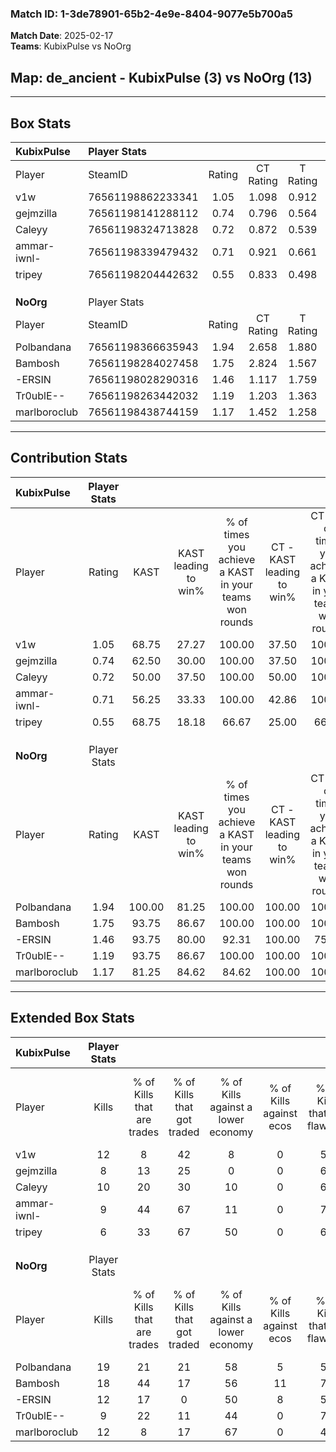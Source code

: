 ### Match ID: 1-3de78901-65b2-4e9e-8404-9077e5b700a5  
**Match Date**: 2025-02-17  
**Teams**: KubixPulse vs NoOrg  

## **Map**: de_ancient - KubixPulse (3) vs NoOrg (13)  
---  

## Box Stats  

| **KubixPulse** | Player Stats      |        |           |          |        |       |       |         |        |      |     |
| :- | :- | :-: | :-: | :-: | :-: | :-: | :-: | :-: | :-: | :-: | :-: |
| Player         | SteamID           | Rating | CT Rating | T Rating |  KAST  |  ADR  | Kills | Assists | Deaths | K/D  | HS% |
| v1w            | 76561198862233341 |  1.05  |   1.098   |  0.912   | 68.75  | 73.8  |  12   |    6    |   13   | 0.92 | 41  |
| gejmzilla      | 76561198141288112 |  0.74  |   0.796   |  0.564   | 62.50  | 57.4  |   8   |    6    |   13   | 0.62 | 50  |
| Caleyy         | 76561198324713828 |  0.72  |   0.872   |  0.539   | 50.00  | 72.9  |  10   |    3    |   15   | 0.67 | 80  |
| ammar-iwnl-    | 76561198339479432 |  0.71  |   0.921   |  0.661   | 56.25  | 74.1  |   9   |    2    |   15   | 0.60 | 77  |
| tripey         | 76561198204442632 |  0.55  |   0.833   |  0.498   | 68.75  | 44.6  |   6   |    3    |   15   | 0.40 | 33  |
|                |                   |        |           |          |        |       |       |         |        |      |     |
|                |                   |        |           |          |        |       |       |         |        |      |     |
|                |                   |        |           |          |        |       |       |         |        |      |     |
| **NoOrg**      | Player Stats      |        |           |          |        |       |       |         |        |      |     |
| Player         | SteamID           | Rating | CT Rating | T Rating |  KAST  |  ADR  | Kills | Assists | Deaths | K/D  | HS% |
| Polbandana     | 76561198366635943 |  1.94  |   2.658   |  1.880   | 100.00 | 121.4 |  19   |    5    |   9    | 2.11 | 63  |
| Bambosh        | 76561198284027458 |  1.75  |   2.824   |  1.567   | 93.75  | 114.1 |  18   |    5    |   11   | 1.64 | 77  |
| -ERSIN         | 76561198028290316 |  1.46  |   1.117   |  1.759   | 93.75  | 91.6  |  12   |    7    |   8    | 1.50 | 58  |
| Tr0ublE--      | 76561198263442032 |  1.19  |   1.203   |  1.363   | 93.75  | 51.9  |   9   |    4    |   7    | 1.29 | 77  |
| marlboroclub   | 76561198438744159 |  1.17  |   1.452   |  1.258   | 81.25  | 68.2  |  12   |    3    |   11   | 1.09 | 58  |
---  

## Contribution Stats  

| **KubixPulse** | Player Stats |        |                      |                                                        |                           |                                                             |                          |                                                            |
| :- | :-: | :-: | :-: | :-: | :-: | :-: | :-: | :-: |
| Player         |    Rating    |  KAST  | KAST leading to win% | % of times you achieve a KAST in your teams won rounds | CT - KAST leading to win% | CT - % of times you achieve a KAST in your teams won rounds | T - KAST leading to win% | T - % of times you achieve a KAST in your teams won rounds |
| v1w            |     1.05     | 68.75  |        27.27         |                         100.00                         |           37.50           |                           100.00                            |           0.00           |                            0.00                            |
| gejmzilla      |     0.74     | 62.50  |        30.00         |                         100.00                         |           37.50           |                           100.00                            |           0.00           |                            0.00                            |
| Caleyy         |     0.72     | 50.00  |        37.50         |                         100.00                         |           50.00           |                           100.00                            |           0.00           |                            0.00                            |
| ammar-iwnl-    |     0.71     | 56.25  |        33.33         |                         100.00                         |           42.86           |                           100.00                            |           0.00           |                            0.00                            |
| tripey         |     0.55     | 68.75  |        18.18         |                         66.67                          |           25.00           |                            66.67                            |           0.00           |                            0.00                            |
|                |              |        |                      |                                                        |                           |                                                             |                          |                                                            |
|                |              |        |                      |                                                        |                           |                                                             |                          |                                                            |
|                |              |        |                      |                                                        |                           |                                                             |                          |                                                            |
| **NoOrg**      | Player Stats |        |                      |                                                        |                           |                                                             |                          |                                                            |
| Player         |    Rating    |  KAST  | KAST leading to win% | % of times you achieve a KAST in your teams won rounds | CT - KAST leading to win% | CT - % of times you achieve a KAST in your teams won rounds | T - KAST leading to win% | T - % of times you achieve a KAST in your teams won rounds |
| Polbandana     |     1.94     | 100.00 |        81.25         |                         100.00                         |          100.00           |                           100.00                            |          75.00           |                           100.00                           |
| Bambosh        |     1.75     | 93.75  |        86.67         |                         100.00                         |          100.00           |                           100.00                            |          81.82           |                           100.00                           |
| -ERSIN         |     1.46     | 93.75  |        80.00         |                         92.31                          |          100.00           |                            75.00                            |          75.00           |                           100.00                           |
| Tr0ublE--      |     1.19     | 93.75  |        86.67         |                         100.00                         |          100.00           |                           100.00                            |          81.82           |                           100.00                           |
| marlboroclub   |     1.17     | 81.25  |        84.62         |                         84.62                          |          100.00           |                           100.00                            |          77.78           |                           77.78                            |
---  

## Extended Box Stats  

| **KubixPulse** | Player Stats |                            |                            |                                    |                         |                              |                                 |        |                             |                                     |                          |                               |                            |
| :- | :-: | :-: | :-: | :-: | :-: | :-: | :-: | :-: | :-: | :-: | :-: | :-: | :-: |
| Player         |    Kills     | % of Kills that are trades | % of Kills that got traded | % of Kills against a lower economy | % of Kills against ecos | % of Kills that are flawless | % of Kills that are close duels | Deaths | % of Deaths that get traded | % of Deaths against a lower economy | % of Deaths against ecos | % of Deaths that are flawless | % of Deaths that are close |
| v1w            |      12      |             8              |             42             |                 8                  |            0            |              50              |                0                |   13   |              8              |                 15                  |            0             |              77               |             8              |
| gejmzilla      |      8       |             13             |             25             |                 0                  |            0            |              63              |               13                |   13   |              0              |                 23                  |            0             |              69               |             8              |
| Caleyy         |      10      |             20             |             30             |                 10                 |            0            |              60              |               30                |   15   |             13              |                 13                  |            0             |              67               |             7              |
| ammar-iwnl-    |      9       |             44             |             67             |                 11                 |            0            |              78              |                0                |   15   |              7              |                 13                  |            0             |              53               |             7              |
| tripey         |      6       |             33             |             67             |                 50                 |            0            |              67              |               17                |   15   |             40              |                 13                  |            0             |              47               |             0              |
|                |              |                            |                            |                                    |                         |                              |                                 |        |                             |                                     |                          |                               |                            |
|                |              |                            |                            |                                    |                         |                              |                                 |        |                             |                                     |                          |                               |                            |
|                |              |                            |                            |                                    |                         |                              |                                 |        |                             |                                     |                          |                               |                            |
| **NoOrg**      | Player Stats |                            |                            |                                    |                         |                              |                                 |        |                             |                                     |                          |                               |                            |
| Player         |    Kills     | % of Kills that are trades | % of Kills that got traded | % of Kills against a lower economy | % of Kills against ecos | % of Kills that are flawless | % of Kills that are close duels | Deaths | % of Deaths that get traded | % of Deaths against a lower economy | % of Deaths against ecos | % of Deaths that are flawless | % of Deaths that are close |
| Polbandana     |      19      |             21             |             21             |                 58                 |            5            |              53              |                5                |   9    |             44              |                 44                  |            0             |              67               |             33             |
| Bambosh        |      18      |             44             |             17             |                 56                 |           11            |              72              |                6                |   11   |             36              |                 64                  |            0             |              64               |             0              |
| -ERSIN         |      12      |             17             |             0              |                 50                 |            8            |              58              |                8                |   8    |             50              |                 50                  |            0             |              25               |             13             |
| Tr0ublE--      |      9       |             22             |             11             |                 44                 |            0            |              78              |                0                |   7    |             57              |                 43                  |            0             |              71               |             0              |
| marlboroclub   |      12      |             8              |             17             |                 67                 |            0            |              42              |                8                |   11   |             36              |                 64                  |            9             |              64               |             9              |
